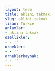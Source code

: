 ```yaml
---
layout: term
title: aklını takmak
slug: aklini-takmak
lisan: Türkçe
anlamlar:
- aklına takmak
ozellikler:
- - ''
ornekler:
- - ''
orneklerkaynak:
- - ''
---
```

